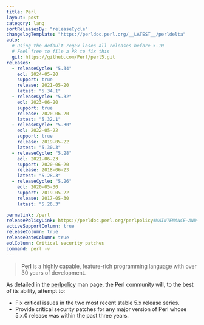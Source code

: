 ```yaml
---
title: Perl
layout: post
category: lang
sortReleasesBy: "releaseCycle"
changelogTemplate: "https://perldoc.perl.org/__LATEST__/perldelta"
auto:
  # Using the default regex loses all releases before 5.10
  # Feel free to file a PR to fix this
  git: https://github.com/Perl/perl5.git
releases:
  - releaseCycle: "5.34"
    eol: 2024-05-20
    support: true
    release: 2021-05-20
    latest: "5.34.1"
  - releaseCycle: "5.32"
    eol: 2023-06-20
    support: true
    release: 2020-06-20
    latest: "5.32.1"
  - releaseCycle: "5.30"
    eol: 2022-05-22
    support: true
    release: 2019-05-22
    latest: "5.30.3"
  - releaseCycle: "5.28"
    eol: 2021-06-23
    support: 2020-06-20
    release: 2018-06-23
    latest: "5.28.3"
  - releaseCycle: "5.26"
    eol: 2020-05-30
    support: 2019-05-22
    release: 2017-05-30
    latest: "5.26.3"

permalink: /perl
releasePolicyLink: https://perldoc.perl.org/perlpolicy#MAINTENANCE-AND-SUPPORT
activeSupportColumn: true
releaseColumn: true
releaseDateColumn: true
eolColumn: Critical security patches
command: perl -v
---
```


> [Perl](https://www.perl.org/) is a highly capable, feature-rich programming language with over 30 years of development.

As detailed in the [perlpolicy](https://perldoc.perl.org/perlpolicy#MAINTENANCE-AND-SUPPORT) man page, the Perl community will, to the best of its ability, attempt to:
- Fix critical issues in the two most recent stable 5.x release series.
- Provide critical security patches for any major version of Perl whose 5.x.0 release was within the past three years.
